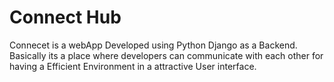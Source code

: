 # Connect Hub

Connecet is a webApp Developed using Python Django as a Backend. Basically its a place where developers can communicate with each other for having a Efficient Environment in a attractive User interface.

